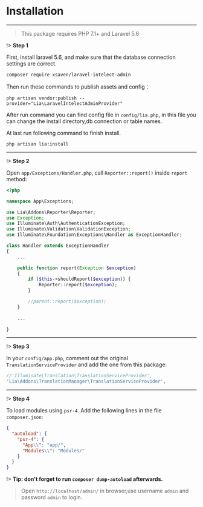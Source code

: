 # Installation #
------------
> This package requires PHP 7.1+ and Laravel 5.6

!> **Step 1**

First, install laravel 5.6, and make sure that the database connection settings are correct.

```
composer require xsaven/laravel-intelect-admin
```

Then run these commands to publish assets and config：
```
php artisan vendor:publish --provider="Lia\LaravelIntelectAdminProvider"
```
After run command you can find config file in `config/lia.php`, in this file you can change the install directory,db connection or table names.

At last run following command to finish install. 
```
php artisan lia:install
```

------------

!> **Step 2**

Open `app/Exceptions/Handler.php`, call `Reporter::report()` inside `report` method:
```php
<?php

namespace App\Exceptions;

use Lia\Addons\Reporter\Reporter;
use Exception;
use Illuminate\Auth\AuthenticationException;
use Illuminate\Validation\ValidationException;
use Illuminate\Foundation\Exceptions\Handler as ExceptionHandler;

class Handler extends ExceptionHandler
{
    ...

    public function report(Exception $exception)
    {
        if ($this->shouldReport($exception)) {
            Reporter::report($exception);
        }

        //parent::report($exception);
    }
    
    ...

}
```

------------

!> **Step 3**

In your `config/app.php`, comment out the original `TranslationServiceProvider` and add the one from this package:
```php
//'Illuminate\Translation\TranslationServiceProvider',
'Lia\Addons\TranslationManager\TranslationServiceProvider',
```

------------

!> **Step 4**

To load modules using `psr-4`. Add the following lines in the file `composer.json`:

``` json
{
  "autoload": {
    "psr-4": {
      "App\\": "app/",
      "Modules\\": "Modules/"
    }
  }
}
```

!> **Tip: don't forget to run `composer dump-autoload` afterwards.**

>Open `http://localhost/admin/` in browser,use username `admin` and password `admin` to login.